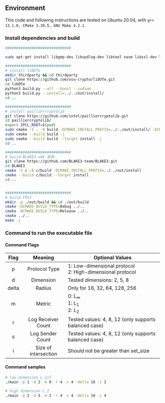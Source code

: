 
## Environment

This code and following instructions are tested on Ubuntu 20.04, with `g++ 13.1.0, CMake 3.30.5, GNU Make 4.2.1`.

### Install dependencies and build

```bash
##############################

sudo apt-get install libgmp-dev libspdlog-dev libtool nasm libssl-dev libmpfr-dev

##############################
# install libOTe
mkdir thirdparty && cd thirdparty
git clone https://github.com/osu-crypto/libOTe.git
cd libOTe
python3 build.py --all --boost --sodium
python3 build.py --install=../../out/install/
cd ..

##############################
# install pailliercryptolib
git clone https://github.com/intel/pailliercryptolib.git
cd pailliercryptolib/
export IPCL_ROOT=$(pwd)
sudo cmake -S . -B build -DCMAKE_INSTALL_PREFIX=../../out/install/ -DCMAKE_BUILD_TYPE=Release -DIPCL_TEST=OFF -DIPCL_BENCHMARK=OFF
sudo cmake --build build -j
sudo cmake --build build --target install -j
cd ..

##############################
# build BLAKE3 x86 架构
git clone https://github.com/BLAKE3-team/BLAKE3.git
cd BLAKE3
cmake -S c -B c/build -DCMAKE_INSTALL_PREFIX=../../out/install
cmake --build c/build --target install
cd ..


##############################
# build FPSI
mkdir -p ./out/build && cd ./out/build
cmake -DCMAKE_BUILD_TYPE=Debug ../..
cmake -DCMAKE_BUILD_TYPE=Release ../..
cmake ../..
make -j
```

### Command to run the executable file
#### Command Flags
| Flag | Meaning             | Optional Values                                |
|:----:|:-------------------:|----------------------------------------------|
| p    | Protocol Type       | 1: Low-dimensional protocol<br>2: High-dimensional protocol |
| d    | Dimension           | Tested dimensions: 2, 5, 8                     |
| delta| Radius              | Only for 16, 32, 64, 128, 256                           |
| m    | Metric              | 0: L<sub>∞</sub><br>1: L<sub>1</sub><br>2: L<sub>2</sub>                |
| r    | Log Receiver Count  | Tested values: 4, 8, 12 (only supports balanced case) |
| s    | Log Sender Count    | Tested values: 4, 8, 12 (only supports balanced case) |
| i    | Size of intersection | Should not be greater than set_size |

#### Command samples
```bash
# low dimension L_inf
./main -p 1 -d 2 -m 0 -r 4 -s 4 -delta 16 -i 2

# high dimension L_2
./main -p 2 -d 5 -m 2 -r 4 -s 4 -delta 16 -i 4
```